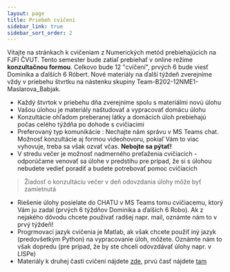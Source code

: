```yaml
---
layout: page
title: Priebeh cvičení
sidebar_link: true
sidebar_sort_order: 2
---
```


Vitajte na stránkach k cvičeniam z Numerických metód prebiehajúcich na FJFI ČVUT. Tento 
semester bude zatiaľ prebiehať v online režime **konzultačnou formou**. Celkovo bude 12 "cvičení", 
prvých 6 bude viesť Dominika a ďalších 6 Róbert. Nové materiály na ďalší týždeň zverejníme vždy 
v priebehu štvrtku na nástenku skupiny Team-B202-12NME1-Maslarova_Babjak.

 * Každý štvrtok v priebehu dňa zverejníme spolu s materiálmi novú úlohu
 * Vašou úlohou je materiály naštudovať a vypracovať domácu úlohu
 * Konzultácie ohľadom preberanej látky a domácich úloh prebiehajú
   počas celého týždňa po dohode s cvičiacimi
 * Preferovaný typ komunikácie : Nechajte nám správu v MS Teams chat. Možnosť
   konzultácie aj formou videohovoru, pokiaľ Vám to viac vyhovuje, treba sa však
   ozvať včas. **Nebojte sa pýtať!**
 * V stredu večer je možnosť nadmerného preťaženia cvičiacich - odporúčame venovať sa
   úlohe v predstihu pre prípad, že si s úlohou nebudete vedieť poradiť a budete potrebovať
   pomoc cvičiacich

> Žiadosť o konzultáciu večer v deň odovzdania úlohy môže byť zamietnutá 

 * Riešenie  úlohy posielate do CHATU v MS Teams tomu cvičiacemu, ktorý Vám ju zadal
   (prvých 6 týždňov Dominika a ďalších 6 Robo). Ak z nejakého dôvodu chcete použivať 
   radšej napr. mail, oznámte nám to v prvý týždeň!
 * Progrmovací jazyk cvičenia je Matlab, ak však chcete použiť iný jazyk (predovšetkým Python)
   na vypracovanie úloh, môžete. Oznámte nám to však dopredu (pre prípad, že by ste chceli
   odovzdávať úlohy napr. v LISPe) 
 * Materiály k druhej časti cvičení nájdete [zde](http://babjarob.github.io), prvú časť nájdete
   [tam](http://maslarova.github.io)

